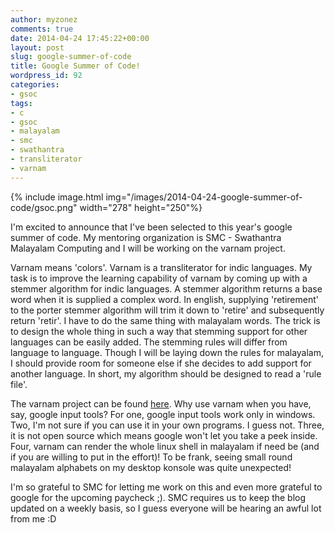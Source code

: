 ```yaml
---
author: myzonez
comments: true
date: 2014-04-24 17:45:22+00:00
layout: post
slug: google-summer-of-code
title: Google Summer of Code!
wordpress_id: 92
categories:
- gsoc
tags:
- c
- gsoc
- malayalam
- smc
- swathantra
- transliterator
- varnam
---
```


{% include image.html img="/images/2014-04-24-google-summer-of-code/gsoc.png" width="278" height="250"%}

I'm excited to announce that I've been selected to this year's google summer of code. My mentoring organization is SMC - Swathantra Malayalam Computing and I will be working on the varnam project.

Varnam means 'colors'. Varnam is a transliterator for indic languages. My task is to improve the learning capability of varnam by coming up with a stemmer algorithm for indic languages. A stemmer algorithm returns a base word when it is supplied a complex word. In english, supplying 'retirement' to the porter stemmer algorithm will trim it down to 'retire' and subsequently return 'retir'. I have to do the same thing with malayalam words. The trick is to design the whole thing in such a way that stemming support for other languages can be easily added. The stemming rules will differ from language to language. Though I will be laying down the rules for malayalam, I should provide room for someone else if she decides to add support for another language. In short, my algorithm should be designed to read a 'rule file'.

The varnam project can be found [here](https://gitorious.org/varnamproject). Why use varnam when you have, say, google input tools? For one, google input tools work only in windows. Two, I'm not sure if you can use it in your own programs. I guess not. Three, it is not open source which means google won't let you take a peek inside. Four, varnam can render the whole linux shell in malayalam if need be (and if you are willing to put in the effort)! To be frank, seeing small round malayalam alphabets on my desktop konsole was quite unexpected!

I'm so grateful to SMC for letting me work on this and even more grateful to google for the upcoming paycheck ;). SMC requires us to keep the blog updated on a weekly basis, so I guess everyone will be hearing an awful lot from me :D
